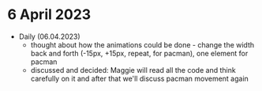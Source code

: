 # 6 April 2023

* Daily (06.04.2023)
  * thought about how the animations could be done - change the width back and forth (-15px, +15px, repeat, for pacman), one element for pacman
  * discussed and decided: Maggie will read all the code and think carefully on it and after that we'll discuss pacman movement again

